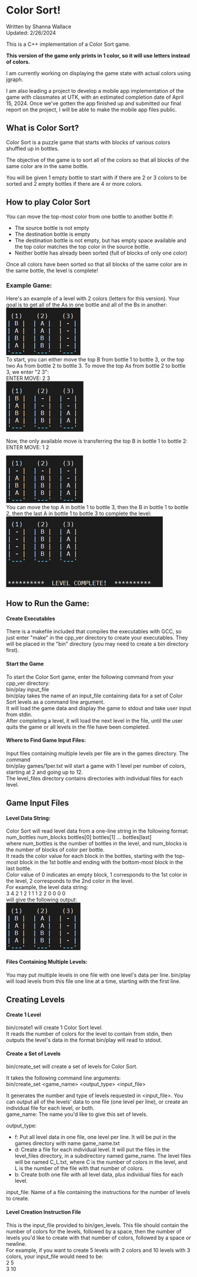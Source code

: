 # Color Sort!
Written by Shanna Wallace<br>
Updated: 2/26/2024

This is a C++ implementation of a Color Sort game.<br>

**This version of the game only prints in 1 color, so it will use letters instead of colors.**<br>

I am currently working on displaying the game state with actual colors using jgraph.<br>

I am also leading a project to develop a mobile app implementation of the game with classmates at UTK, with an estimated completion date of April 15, 2024. Once we've gotten the app finished up and submitted our final report on the project, I will be able to make the mobile app files public.

## What is Color Sort?
Color Sort is a puzzle game that starts with blocks of various colors shuffled up in bottles. <br>

The objective of the game is to sort all of the colors so that all blocks of the same color are in the same bottle.<br>

You will be given 1 empty bottle to start with if there are 2 or 3 colors to be sorted and 2 empty bottles if there are 4 or more colors.

## How to play Color Sort
You can move the top-most color from one bottle to another bottle if: 
* The source bottle is not empty
* The destination bottle is empty 
* The destination bottle is not empty, but has empty space available and the top color matches the top color in the source bottle.
* Neither bottle has already been sorted (full of blocks of only one color) <br>

Once all colors have been sorted so that all blocks of the same color are in the same bottle, the level is complete! 

### Example Game:
Here's an example of a level with 2 colors (letters for this version). Your goal is to get all of the As in one bottle and all of the Bs in another:<br>
![initial state](instr_pics/initial.png)
<br>To start, you can either move the top B from bottle 1 to bottle 3, or the top two As from bottle 2 to bottle 3. 
To move the top As from bottle 2 to bottle 3, we enter "2 3":<br>
ENTER MOVE: 2 3<br>
![after 1st move](instr_pics/2.png) <br>

Now, the only available move is transferring the top B in bottle 1 to bottle 2:<br>
ENTER MOVE: 1 2<br>

![after 2nd move](instr_pics/3.png)<br>
You can move the top A in bottle 1 to bottle 3, then the B in bottle 1 to bottle 2, then the last A in bottle 1 to bottle 3 to complete the level:<br>
![complete level](instr_pics/complete.png)<br>

## How to Run the Game:
#### Create Executables
There is a makefile included that compiles the executables with GCC, so just enter "make" in the cpp_ver directory to create your executables. They will be placed in the "bin" directory (you may need to create a bin directory first).

#### Start the Game
To start the Color Sort game, enter the following command from your cpp_ver directory:<br>
bin/play input_file <br>
bin/play takes the name of an input_file containing data for a set of Color Sort levels as a command line argument. <br>
It will load the game data and display the game to stdout and take user input from stdin. <br>
After completing a level, it will load the next level in the file, until the user quits the game or all levels in the file have been completed. 

#### Where to Find Game Input Files:
Input files containing multiple levels per file are in the games directory. The command <br>
bin/play games/1per.txt will start a game with 1 level per number of colors, starting at 2 and going up to 12. <br>
The level_files directory contains directories with individual files for each level. 

## Game Input Files
#### Level Data String:
Color Sort will read level data from a one-line string in the following format: <br>
num_bottles num_blocks bottles[0] bottles[1] ... bottles[last] <br>
where num_bottles is the number of bottles in the level, and num_blocks is the number of blocks of color per bottle. <br>
It reads the color value for each block in the bottles, starting with the top-most block in the 1st bottle and ending with the bottom-most block in the last bottle. <br>
Color value of 0 indicates an empty block, 1 corresponds to the 1st color in the level, 2 corresponds to the 2nd color in the level. <br>
For example, the level data string: <br> 
3 4 2 1 2 1 1 1 2 2 0 0 0 0  <br>
will give the following output:<br>
![initial state](instr_pics/initial.png)

#### Files Containing Multiple Levels:
You may put multiple levels in one file with one level's data per line. bin/play will load levels from  this file one line at a time, starting with the first line. 


## Creating Levels
#### Create 1 Level
bin/create1 will create 1 Color Sort level. <br>
It reads the number of colors for the level to contain from stdin, then outputs the level's data in the format bin/play will read to stdout.


#### Create a Set of Levels
bin/create_set will create a set of levels for Color Sort.

It takes the following command line arguments:<br>
bin/create_set <game_name> <output_type> <input_file><br>

It generates the number and type of levels requested in <input_file>. You can output all of the levels' data to one file (one level per line), or create an individual file for each level, or both. <br>
game_name: The name you'd like to give this set of levels.<br>

output_type: <br>
 * f: Put all level data in one file, one level per line. It will be put in the games directory with name game_name.txt
 * d: Create a file for each individual level. It will put the files in the level_files directory, in a subdirectory named game_name. The level files will be named C_L.txt, where C is the number of colors in the level, and L is the number of the file with that number of colors.
 * b: Create both one file with all level data, plus individual files for each level.<br>
 
 input_file: Name of a file containing the instructions for the number of levels to create. 

#### Level Creation Instruction File
This is the input_file provided to bin/gen_levels.
This file should contain the number of colors for the levels, followed by a space, then the number of levels you'd like to create with that number of colors, followed by a space or newline. <br>
For example, if you want to create 5 levels with 2 colors and 10 levels with 3 colors, your input_file would need to be: <br>
 2 5 <br>
 3 10
